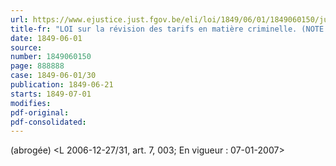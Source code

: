 ```yaml
---
url: https://www.ejustice.just.fgov.be/eli/loi/1849/06/01/1849060150/justel
title-fr: "LOI sur la révision des tarifs en matière criminelle. (NOTE : Consultation des versions antérieures à partir du (date de publication de la L du 05-07-1963) et mise à jour au 28-12-2006)"
date: 1849-06-01
source:
number: 1849060150
page: 888888
case: 1849-06-01/30
publication: 1849-06-21
starts: 1849-07-01
modifies:
pdf-original:
pdf-consolidated:
---
```


(abrogée) <L 2006-12-27/31, art. 7, 003;  En vigueur :  07-01-2007>
